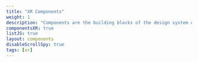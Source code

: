 ```yaml
---
title: "XR Components"
weight: 1
description: "Components are the building blocks of the design system designed with users in mind."
componentsXR: true
listJS: true
layout: components
disableScrollSpy: true
tags: [xr]
---
```


<style>
main .col-xl-4:has(.card-xr-components),
main .col-xl-4:has(.card-xr) {
  display: none !important;
}
</style>
